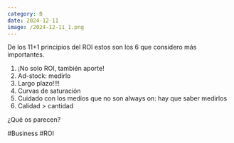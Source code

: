 ```yaml
--- 
category: B 
date: 2024-12-11 
image: /2024-12-11_1.png 
--- 
```


De los 11+1 principios del ROI estos son los 6 que considero más importantes. 

1) ¡No solo ROI, también aporte!
2) Ad-stock: medirlo
3) Largo plazo!!!!
4) Curvas de saturación
5) Cuidado con los medios que no son always on: hay que saber medirlos
6) Calidad > cantidad

¿Qué os parecen?

#Business #ROI